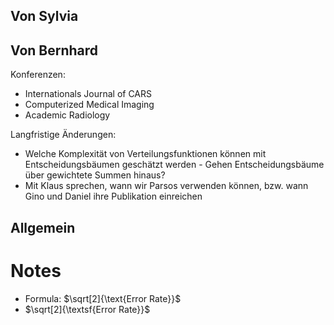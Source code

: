 ## Von Sylvia

## Von Bernhard
Konferenzen:

- Internationals Journal of CARS
- Computerized Medical Imaging
- Academic Radiology

Langfristige Änderungen:

- Welche Komplexität von Verteilungsfunktionen können mit Entscheidungsbäumen geschätzt werden - Gehen Entscheidungsbäume über gewichtete Summen hinaus?
- Mit Klaus sprechen, wann wir Parsos verwenden können, bzw. wann Gino und Daniel ihre Publikation einreichen

## Allgemein

# Notes
- Formula: $\sqrt[2]{\text{Error Rate}}$
- $\sqrt[2]{\textsf{Error Rate}}$